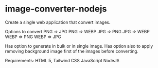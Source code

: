 # image-converter-nodejs

Create a single web application that convert images.

Options to convert
PNG => JPG
PNG => WEBP
JPG => PNG
JPG => WEBP
WEBP => PNG
WEBP => JPG

Has option to generate in bulk or in single image.
Has option also to apply removing background image first of the images before converting.

Requirements:
HTML 5,
Tailwind CSS
JavaScript
NodeJS

